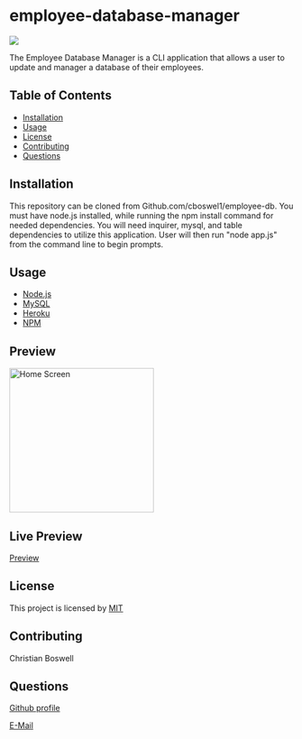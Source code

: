 # employee-database-manager 

![](https://img.shields.io/badge/license-MIT-yellow)


The Employee Database Manager is a CLI application that allows a user to update and manager a database of their employees. 


## Table of Contents 
  - [Installation](#installation)
  - [Usage](#usage)
  - [License](#license)
  - [Contributing](#contributing)
  - [Questions](#questions)


## Installation 
This repository can be cloned from Github.com/cboswel1/employee-db. You must have node.js installed, while running the npm install command for needed dependencies. You will need inquirer, mysql, and table dependencies to utilize this application. User will then run "node app.js" from the command line to begin prompts. 


## Usage
  - [Node.js](https://nodejs.org/en/)
  - [MySQL](https://www.mysql.com/)
  - [Heroku](https://heroku.com/)
  - [NPM](https://www.npmjs.com/)

## Preview 
<img src="" height="256" title="Home Screen">


## Live Preview 
[Preview]( )


## License
This project is licensed by [MIT](https://opensource.org/licenses/MIT)


## Contributing
Christian Boswell


## Questions

[Github profile](https://github.com/cboswel1)

[E-Mail](mailto:christianboswell86@gmail.com)
